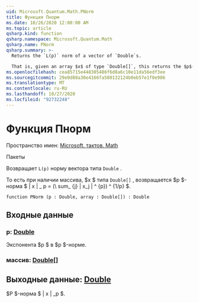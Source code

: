 ```yaml
---
uid: Microsoft.Quantum.Math.PNorm
title: Функция Пнорм
ms.date: 10/26/2020 12:00:00 AM
ms.topic: article
qsharp.kind: function
qsharp.namespace: Microsoft.Quantum.Math
qsharp.name: PNorm
qsharp.summary: >-
  Returns the `L(p)` norm of a vector of `Double`s.

  That is, given an array $x$ of type `Double[]`, this returns the $p$-norm $\|x\|\_p= (\sum_{j}|x_j|^{p})^{1/p}$.
ms.openlocfilehash: cea85715e448305486f6d8a6c10e11da56edf3ee
ms.sourcegitcommit: 29e0d88a30e4166fa580132124b0eb57e1f0e986
ms.translationtype: MT
ms.contentlocale: ru-RU
ms.lasthandoff: 10/27/2020
ms.locfileid: "92732248"
---
```

# <a name="pnorm-function"></a>Функция Пнорм

Пространство имен: [Microsoft. тактов. Math](xref:Microsoft.Quantum.Math)

Пакеты [](https://nuget.org/packages/)


Возвращает `L(p)` норму вектора типа `Double` .

То есть при наличии массива, $x $ типа `Double[]` , возвращается $p $-норма $ \| x \| \_ p = (\ sum_ {j} | x_j | ^ {p}) ^ {1/p} $.

```qsharp
function PNorm (p : Double, array : Double[]) : Double
```


## <a name="input"></a>Входные данные

### <a name="p--double"></a>p: [Double](xref:microsoft.quantum.lang-ref.double)

Экспонента $p $ в $p $-норме.


### <a name="array--double"></a>массив: [Double](xref:microsoft.quantum.lang-ref.double)[]





## <a name="output--double"></a>Выходные данные: [Double](xref:microsoft.quantum.lang-ref.double)

$P $-норма $ \| x \| _p $.